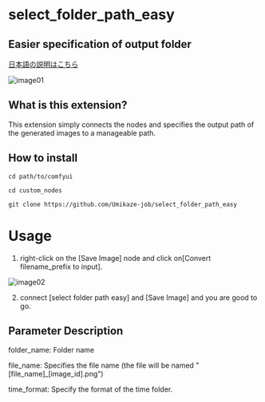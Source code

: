 # select_folder_path_easy

## Easier specification of output folder

[日本語の説明はこちら](README-ja.md)

![image01](/images/image01.png)

## What is this extension?
This extension simply connects the nodes and specifies the output path of the generated images to a manageable path.

## How to install
```
cd path/to/comfyui

cd custom_nodes

git clone https://github.com/Umikaze-job/select_folder_path_easy
```

# Usage
1. right-click on the \[Save Image\] node and click on\[Convert filename_prefix to input\].

![image02](/images/image02.png)

2. connect \[select folder path easy\] and \[Save Image\] and you are good to go.

## Parameter Description
folder_name: Folder name

file_name: Specifies the file name (the file will be named "\[file_name\]_\[image_id\].png")

time_format: Specify the format of the time folder.
